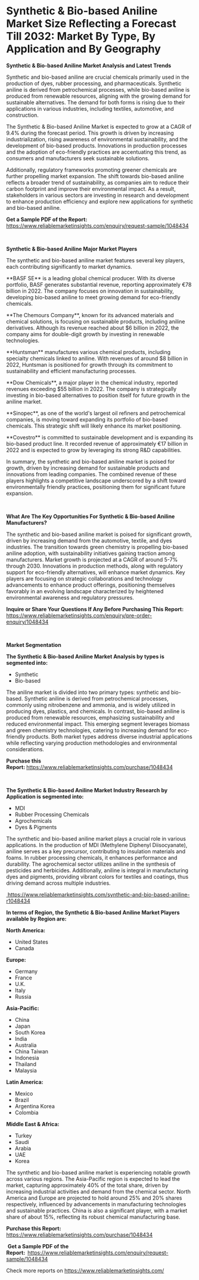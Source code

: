 <p><h1>Synthetic & Bio-based Aniline Market Size Reflecting a Forecast Till 2032: Market By Type, By Application and By Geography</h1></p><p><strong>Synthetic & Bio-based Aniline Market Analysis and Latest Trends</strong></p>
<p><p>Synthetic and bio-based aniline are crucial chemicals primarily used in the production of dyes, rubber processing, and pharmaceuticals. Synthetic aniline is derived from petrochemical processes, while bio-based aniline is produced from renewable resources, aligning with the growing demand for sustainable alternatives. The demand for both forms is rising due to their applications in various industries, including textiles, automotive, and construction.</p><p>The Synthetic & Bio-based Aniline Market is expected to grow at a CAGR of 9.4% during the forecast period. This growth is driven by increasing industrialization, rising awareness of environmental sustainability, and the development of bio-based products. Innovations in production processes and the adoption of eco-friendly practices are accentuating this trend, as consumers and manufacturers seek sustainable solutions. </p><p>Additionally, regulatory frameworks promoting greener chemicals are further propelling market expansion. The shift towards bio-based aniline reflects a broader trend of sustainability, as companies aim to reduce their carbon footprint and improve their environmental impact. As a result, stakeholders in various sectors are investing in research and development to enhance production efficiency and explore new applications for synthetic and bio-based aniline.</p></p>
<p><strong>Get a Sample PDF of the Report:&nbsp;</strong> <a href="https://www.reliablemarketinsights.com/enquiry/request-sample/1048434?utm_campaign=2532&utm_medium=2&utm_source=Github&utm_content=ia&utm_term=24032025&utm_id=synthetic-bio-based-aniline">https://www.reliablemarketinsights.com/enquiry/request-sample/1048434</a></p>
<p>&nbsp;</p>
<p><strong>Synthetic & Bio-based Aniline Major Market Players</strong></p>
<p><p>The synthetic and bio-based aniline market features several key players, each contributing significantly to market dynamics.</p><p>**BASF SE** is a leading global chemical producer. With its diverse portfolio, BASF generates substantial revenue, reporting approximately €78 billion in 2022. The company focuses on innovation in sustainability, developing bio-based aniline to meet growing demand for eco-friendly chemicals.</p><p>**The Chemours Company**, known for its advanced materials and chemical solutions, is focusing on sustainable products, including aniline derivatives. Although its revenue reached about $6 billion in 2022, the company aims for double-digit growth by investing in renewable technologies.</p><p>**Huntsman** manufactures various chemical products, including specialty chemicals linked to aniline. With revenues of around $8 billion in 2022, Huntsman is positioned for growth through its commitment to sustainability and efficient manufacturing processes.</p><p>**Dow Chemicals**, a major player in the chemical industry, reported revenues exceeding $55 billion in 2022. The company is strategically investing in bio-based alternatives to position itself for future growth in the aniline market.</p><p>**Sinopec**, as one of the world's largest oil refiners and petrochemical companies, is moving toward expanding its portfolio of bio-based chemicals. This strategic shift will likely enhance its market positioning.</p><p>**Covestro** is committed to sustainable development and is expanding its bio-based product line. It recorded revenue of approximately €17 billion in 2022 and is expected to grow by leveraging its strong R&D capabilities.</p><p>In summary, the synthetic and bio-based aniline market is poised for growth, driven by increasing demand for sustainable products and innovations from leading companies. The combined revenue of these players highlights a competitive landscape underscored by a shift toward environmentally friendly practices, positioning them for significant future expansion.</p></p>
<p>&nbsp;</p>
<p><strong>What Are The Key Opportunities For Synthetic & Bio-based Aniline Manufacturers?</strong></p>
<p><p>The synthetic and bio-based aniline market is poised for significant growth, driven by increasing demand from the automotive, textile, and dyes industries. The transition towards green chemistry is propelling bio-based aniline adoption, with sustainability initiatives gaining traction among manufacturers. Market growth is projected at a CAGR of around 5-7% through 2030. Innovations in production methods, along with regulatory support for eco-friendly alternatives, will enhance market dynamics. Key players are focusing on strategic collaborations and technology advancements to enhance product offerings, positioning themselves favorably in an evolving landscape characterized by heightened environmental awareness and regulatory pressures.</p></p>
<p><strong>Inquire or Share Your Questions If Any Before Purchasing This Report:</strong> <a href="https://www.reliablemarketinsights.com/enquiry/pre-order-enquiry/1048434?utm_campaign=2532&utm_medium=2&utm_source=Github&utm_content=ia&utm_term=24032025&utm_id=synthetic-bio-based-aniline">https://www.reliablemarketinsights.com/enquiry/pre-order-enquiry/1048434</a></p>
<p>&nbsp;</p>
<p><strong>Market Segmentation</strong></p>
<p><strong>The Synthetic & Bio-based Aniline Market Analysis by types is segmented into:</strong></p>
<p><ul><li>Synthetic</li><li>Bio-based</li></ul></p>
<p><p>The aniline market is divided into two primary types: synthetic and bio-based. Synthetic aniline is derived from petrochemical processes, commonly using nitrobenzene and ammonia, and is widely utilized in producing dyes, plastics, and chemicals. In contrast, bio-based aniline is produced from renewable resources, emphasizing sustainability and reduced environmental impact. This emerging segment leverages biomass and green chemistry technologies, catering to increasing demand for eco-friendly products. Both market types address diverse industrial applications while reflecting varying production methodologies and environmental considerations.</p></p>
<p><strong>Purchase this Report:&nbsp;</strong><a href="https://www.reliablemarketinsights.com/purchase/1048434?utm_campaign=2532&utm_medium=2&utm_source=Github&utm_content=ia&utm_term=24032025&utm_id=synthetic-bio-based-aniline">https://www.reliablemarketinsights.com/purchase/1048434</a></p>
<p>&nbsp;</p>
<p><strong>The Synthetic & Bio-based Aniline Market Industry Research by Application is segmented into:</strong></p>
<p><ul><li>MDI</li><li>Rubber Processing Chemicals</li><li>Agrochemicals</li><li>Dyes & Pigments</li></ul></p>
<p><p>The synthetic and bio-based aniline market plays a crucial role in various applications. In the production of MDI (Methylene Diphenyl Diisocyanate), aniline serves as a key precursor, contributing to insulation materials and foams. In rubber processing chemicals, it enhances performance and durability. The agrochemical sector utilizes aniline in the synthesis of pesticides and herbicides. Additionally, aniline is integral in manufacturing dyes and pigments, providing vibrant colors for textiles and coatings, thus driving demand across multiple industries.</p></p>
<p><a href="https://www.reliablemarketinsights.com/synthetic-and-bio-based-aniline-r1048434?utm_campaign=2532&utm_medium=2&utm_source=Github&utm_content=ia&utm_term=24032025&utm_id=synthetic-bio-based-aniline">&nbsp;https://www.reliablemarketinsights.com/synthetic-and-bio-based-aniline-r1048434</a></p>
<p><strong>In terms of Region, the Synthetic & Bio-based Aniline Market Players available by Region are:</strong></p>
<p>
    <p> <strong> North America: </strong>
        <ul>
            <li>United States</li>
            <li>Canada</li>
        </ul>
        </p> 
    <p> <strong> Europe: </strong>
        <ul>
            <li>Germany</li>
            <li>France</li>
            <li>U.K.</li>
            <li>Italy</li>
            <li>Russia</li>
        </ul>
        </p> 
    <p> <strong> Asia-Pacific: </strong>
        <ul>
            <li>China</li>
            <li>Japan</li>
            <li>South Korea</li>
            <li>India</li>
            <li>Australia</li>
            <li>China Taiwan</li>
            <li>Indonesia</li>
            <li>Thailand</li>
            <li>Malaysia</li>
        </ul>
        </p> 
    <p> <strong> Latin America: </strong>
        <ul>
            <li>Mexico</li>
            <li>Brazil</li>
            <li>Argentina Korea</li>
            <li>Colombia</li>
        </ul>
        </p> 
    <p> <strong> Middle East & Africa: </strong>
        <ul>
            <li>Turkey</li>
            <li>Saudi</li>
            <li>Arabia</li>
            <li>UAE</li>
            <li>Korea</li>
        </ul>
    </p>
    </p>
<p><p>The synthetic and bio-based aniline market is experiencing notable growth across various regions. The Asia-Pacific region is expected to lead the market, capturing approximately 40% of the total share, driven by increasing industrial activities and demand from the chemical sector. North America and Europe are projected to hold around 25% and 20% shares respectively, influenced by advancements in manufacturing technologies and sustainable practices. China is also a significant player, with a market share of about 15%, reflecting its robust chemical manufacturing base.</p></p>
<p><strong>Purchase this Report: </strong><a href="https://www.reliablemarketinsights.com/purchase/1048434?utm_campaign=2532&utm_medium=2&utm_source=Github&utm_content=ia&utm_term=24032025&utm_id=synthetic-bio-based-aniline">https://www.reliablemarketinsights.com/purchase/1048434</a></p>
<p>&nbsp;<strong>Get a Sample PDF of the Report:&nbsp;&nbsp;</strong><a href="https://www.reliablemarketinsights.com/enquiry/request-sample/1048434?utm_campaign=2532&utm_medium=2&utm_source=Github&utm_content=ia&utm_term=24032025&utm_id=synthetic-bio-based-aniline">https://www.reliablemarketinsights.com/enquiry/request-sample/1048434</a></p>
<p><strong></strong></p>
<p>Check more reports on <a href="https://www.reliablemarketinsights.com/?utm_campaign=2532&utm_medium=2&utm_source=Github&utm_content=ia&utm_term=24032025&utm_id=synthetic-bio-based-aniline">https://www.reliablemarketinsights.com/</a></p>